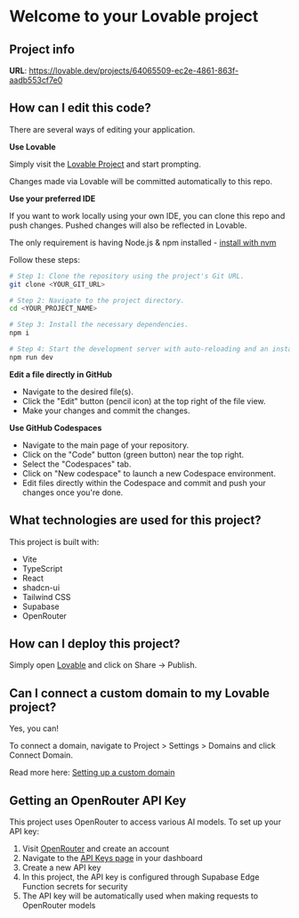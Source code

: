 # Welcome to your Lovable project

## Project info

**URL**: https://lovable.dev/projects/64065509-ec2e-4861-863f-aadb553cf7e0

## How can I edit this code?

There are several ways of editing your application.

**Use Lovable**

Simply visit the [Lovable Project](https://lovable.dev/projects/64065509-ec2e-4861-863f-aadb553cf7e0) and start prompting.

Changes made via Lovable will be committed automatically to this repo.

**Use your preferred IDE**

If you want to work locally using your own IDE, you can clone this repo and push changes. Pushed changes will also be reflected in Lovable.

The only requirement is having Node.js & npm installed - [install with nvm](https://github.com/nvm-sh/nvm#installing-and-updating)

Follow these steps:

```sh
# Step 1: Clone the repository using the project's Git URL.
git clone <YOUR_GIT_URL>

# Step 2: Navigate to the project directory.
cd <YOUR_PROJECT_NAME>

# Step 3: Install the necessary dependencies.
npm i

# Step 4: Start the development server with auto-reloading and an instant preview.
npm run dev
```

**Edit a file directly in GitHub**

- Navigate to the desired file(s).
- Click the "Edit" button (pencil icon) at the top right of the file view.
- Make your changes and commit the changes.

**Use GitHub Codespaces**

- Navigate to the main page of your repository.
- Click on the "Code" button (green button) near the top right.
- Select the "Codespaces" tab.
- Click on "New codespace" to launch a new Codespace environment.
- Edit files directly within the Codespace and commit and push your changes once you're done.

## What technologies are used for this project?

This project is built with:

- Vite
- TypeScript
- React
- shadcn-ui
- Tailwind CSS
- Supabase
- OpenRouter

## How can I deploy this project?

Simply open [Lovable](https://lovable.dev/projects/64065509-ec2e-4861-863f-aadb553cf7e0) and click on Share -> Publish.

## Can I connect a custom domain to my Lovable project?

Yes, you can!

To connect a domain, navigate to Project > Settings > Domains and click Connect Domain.

Read more here: [Setting up a custom domain](https://docs.lovable.dev/tips-tricks/custom-domain#step-by-step-guide)

## Getting an OpenRouter API Key

This project uses OpenRouter to access various AI models. To set up your API key:

1. Visit [OpenRouter](https://openrouter.ai/) and create an account
2. Navigate to the [API Keys page](https://openrouter.ai/keys) in your dashboard
3. Create a new API key
4. In this project, the API key is configured through Supabase Edge Function secrets for security
5. The API key will be automatically used when making requests to OpenRouter models
